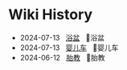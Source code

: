 # Wiki History

- 2024-07-13&nbsp;&nbsp; [浴盆](/0004_浴盆)&nbsp;&nbsp; :bookmark:浴盆
- 2024-07-13&nbsp;&nbsp; [婴儿车](/0003_婴儿车)&nbsp;&nbsp; :bookmark:婴儿车
- 2024-06-12&nbsp;&nbsp; [胎教](/0002_胎教)&nbsp;&nbsp; :bookmark:胎教
